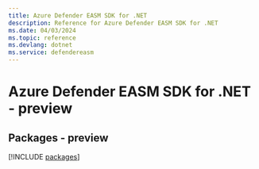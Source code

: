 ```yaml
---
title: Azure Defender EASM SDK for .NET
description: Reference for Azure Defender EASM SDK for .NET
ms.date: 04/03/2024
ms.topic: reference
ms.devlang: dotnet
ms.service: defendereasm
---
```

# Azure Defender EASM SDK for .NET - preview
## Packages - preview
[!INCLUDE [packages](defender-easm-index.md)]